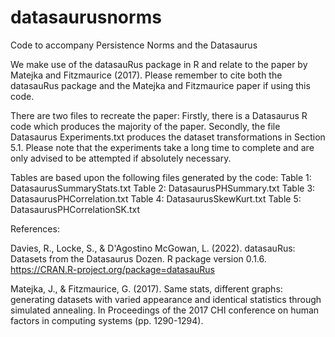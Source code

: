 # datasaurusnorms
Code to accompany Persistence Norms and the Datasaurus

We make use of the datasauRus package in R and relate to the paper by Matejka and Fitzmaurice (2017). Please remember to cite both the datasauRus package and the Matejka and Fitzmaurice paper if using this code.

There are two files to recreate the paper:
  Firstly, there is a Datasaurus R code which produces the majority of the paper. 
  Secondly, the file Datasaurus Experiments.txt produces the dataset transformations in Section 5.1. Please note that the experiments take a long time to complete and are only advised to be attempted if absolutely necessary.

Tables are based upon the following files generated by the code:
  Table 1: DatasaurusSummaryStats.txt
  Table 2: DatasaurusPHSummary.txt
  Table 3: DatasaurusPHCorrelation.txt
  Table 4: DatasaurusSkewKurt.txt
  Table 5: DatasaurusPHCorrelationSK.txt

References:

Davies, R., Locke, S., & D'Agostino McGowan, L. (2022). datasauRus: Datasets from the Datasaurus Dozen. R package version 0.1.6. https://CRAN.R-project.org/package=datasauRus

Matejka, J., & Fitzmaurice, G. (2017). Same stats, different graphs: generating datasets with varied appearance and identical statistics through simulated annealing. In Proceedings of the 2017 CHI conference on human factors in computing systems (pp. 1290-1294).
